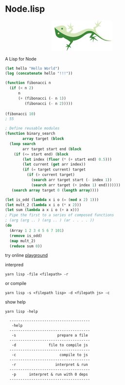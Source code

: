 # Node.lisp

<p align="center">
<img width="200" src="./lisp-lizard.svg"/>
</p>

A Lisp for Node

```lisp
(let hello "Hello World")
(log (concatenate hello "!!!"))
```

```lisp
(function fibonacci n
  (if (< n 2)
      n
      (+ (fibonacci (- n 1))
         (fibonacci (- n 2)))))

(fibonacci 10)
; 55
```

```lisp
; Define reusable modules
(function binary_search
        array target (block
  (loop search
        arr target start end (block
    (if (<= start end) (block
        (let index (floor (* (+ start end) 0.5)))
        (let current (get arr index))
        (if (= target current) target
          (if (> current target)
            (search arr target start (- index 1))
            (search arr target (+ index 1) end)))))))
   (search array target 0 (length array))))
```

```lisp
(let is_odd (lambda x i o (= (mod x 2) 1)))
(let mult_2 (lambda x i o (* x 2)))
(let sum (lambda a x i o (+ a x)))
; Pipe the first to a series of composed functions
; (arg (arg .. ) (arg .. ) (ar . . . . ))
(do
  (Array 1 2 3 4 5 6 7 101)
  (remove is_odd)
  (map mult_2)
  (reduce sum 0))
```

try online [playground](https://at-290690.github.io/node-lisp/playground/editor/)

interpred

```
yarn lisp -file <filepath> -r
```

or compile

```
yarn lisp -s <filepath lisp> -d <filepath js> -c
```

show help

```
yarn lisp -help
```

```
  -------------------------------------
   -help
  -------------------------------------
   -s                   prepare a file
  -------------------------------------
   -d               file to compile js
  -------------------------------------
   -c                    compile to js
  -------------------------------------
   -r                  interpret & run
  -------------------------------------
   -p      interpret & run with 0 deps
  -------------------------------------
```
